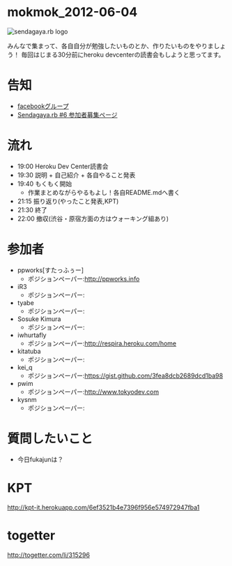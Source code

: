 mokmok_2012-06-04
=================

![sendagaya.rb logo](http://ppworks.info/images/sendagayarb100x100.png)

みんなで集まって、各自自分が勉強したいものとか、作りたいものをやりましょう！
毎回はじまる30分前にheroku devcenterの読書会もしようと思ってます。

# 告知
* [facebookグループ](https://www.facebook.com/groups/132324356892674)
* [Sendagaya.rb #6 参加者募集ページ](http://www.zusaar.com/event/308054)

# 流れ
* 19:00 Heroku Dev Center読書会
* 19:30 説明 + 自己紹介 + 各自やること発表
* 19:40 もくもく開始
  * 作業まとめながらやるもよし！各自README.mdへ書く
* 21:15 振り返り(やったこと発表,KPT)
* 21:30 終了
* 22:00 撤収(渋谷・原宿方面の方はウォーキング組あり)

# 参加者
- ppworks[すたっふぅー]
  - ポジションペーパー:http://ppworks.info
- iR3
  - ポジションペーパー:
- tyabe
  - ポジションペーパー:
- Sosuke Kimura
  - ポジションペーパー:
- iwhurtafly
  - ポジションペーパー:http://respira.heroku.com/home
- kitatuba
  - ポジションペーパー:
- kei_q
  - ポジションペーパー:https://gist.github.com/3fea8dcb2689dcd1ba98
- pwim
  - ポジションペーパー:http://www.tokyodev.com
- kysnm
  - ポジションペーパー:

# 質問したいこと
- 今日fukajunは？

# KPT
http://kpt-it.herokuapp.com/6ef3521b4e7396f956e574972947fba1

# togetter
http://togetter.com/li/315296
